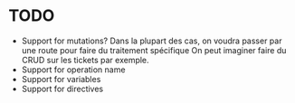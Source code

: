 # TODO



* Support for mutations?
  Dans la plupart des cas, on voudra passer par une route pour faire du traitement spécifique
  On peut imaginer faire du CRUD sur les tickets par exemple.
* Support for operation name
* Support for variables
* Support for directives